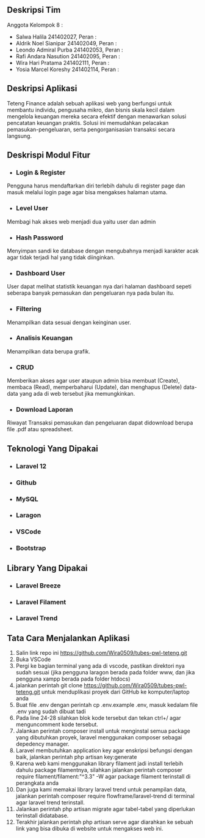 ## Deskripsi Tim

Anggota Kelompok 8 :

- Salwa Halila 241402027, Peran :
- Aldrik Noel Sianipar 241402049, Peran :
- Leondo Admiral Purba 241402053, Peran :
- Rafi Andara Nasution 241402095, Peran :
- Wira Hari Pratama 241402111, Peran :
- Yosia Marcel Koreshy 241402114, Peran : 

## Deskripsi Aplikasi

Teteng Finance adalah sebuah aplikasi web yang berfungsi untuk membantu individu, pengusaha mikro, dan bisnis skala kecil dalam mengelola keuangan mereka secara efektif dengan menawarkan solusi pencatatan keuangan praktis. Solusi ini memudahkan pelacakan pemasukan-pengeluaran, serta pengorganisasian transaksi secara langsung.

## Deskrispi Modul Fitur

- ### Login & Register
Pengguna harus mendaftarkan diri terlebih dahulu di register page dan masuk melalui login page agar bisa mengakses halaman utama.
- ### Level User
Membagi hak akses web menjadi dua yaitu user dan admin
- ### Hash Password
Menyimpan sandi ke database dengan mengubahnya menjadi karakter acak agar tidak terjadi hal yang tidak diinginkan.
- ### Dashboard User
User dapat melihat statistik keuangan nya dari halaman dashboard sepeti seberapa banyak pemasukan dan pengeluaran nya pada bulan itu.
- ### Filtering
Menampilkan data sesuai dengan keinginan user.
- ### Analisis Keuangan
Menampilkan data berupa grafik.
- ### CRUD
Memberikan akses agar user ataupun admin bisa membuat (Create), membaca (Read), memperbaharui (Update), dan menghapus (Delete) data-data yang ada di web tersebut jika memungkinkan.
- ### Download Laporan 
Riwayat Transaksi pemasukan dan pengeluaran dapat didownload berupa file .pdf atau spreadsheet.

## Teknologi Yang Dipakai

- ### Laravel 12
- ### Github
- ### MySQL
- ### Laragon
- ### VSCode
- ### Bootstrap

## Library Yang Dipakai

- ### Laravel Breeze
- ### Laravel Filament
- ### Laravel Trend

## Tata Cara Menjalankan Aplikasi

1. Salin link repo ini https://github.com/Wira0509/tubes-pwl-teteng.git
2. Buka VSCode
3. Pergi ke bagian terminal yang ada di vscode, pastikan direktori nya sudah sesuai (jika pengguna laragon berada pada folder www, dan jika pengguna xampp berada pada folder htdocs)
4. jalankan perintah git clone https://github.com/Wira0509/tubes-pwl-teteng.git untuk menduplikasi proyek dari GitHub ke komputer/laptop anda
5. Buat file .env dengan perintah cp .env.example .env, masuk kedalam file .env yang sudah dibuat tadi
6. Pada line 24-28 silahkan blok kode tersebut dan tekan ctrl+/ agar menguncomment kode tersebut.
7. Jalankan perintah composer install untuk menginstal semua package yang dibutuhkan proyek, laravel menggunakan composer sebagai depedency manager.
8. Laravel membutuhkan application key agar enskripsi befungsi dengan baik, jalankan perintah php artisan key:generate
9. Karena web kami menggunakan library filament jadi install terlebih dahulu package filamentnya, silahkan jalankan perintah composer require filament/filament:"^3.3" -W agar package filament terinstall di perangkata anda
10. Dan juga kami memakai library laravel trend untuk penampilan data, jalankan perintah composer require flowframe/laravel-trend di terminal agar laravel trend terinstall.
11. Jalankan perintah php artisan migrate agar tabel-tabel yang diperlukan terinstall didatabase.
12. Terakhir jalankan perintah php artisan serve agar diarahkan ke sebuah link yang bisa dibuka di website untuk mengakses web ini.

